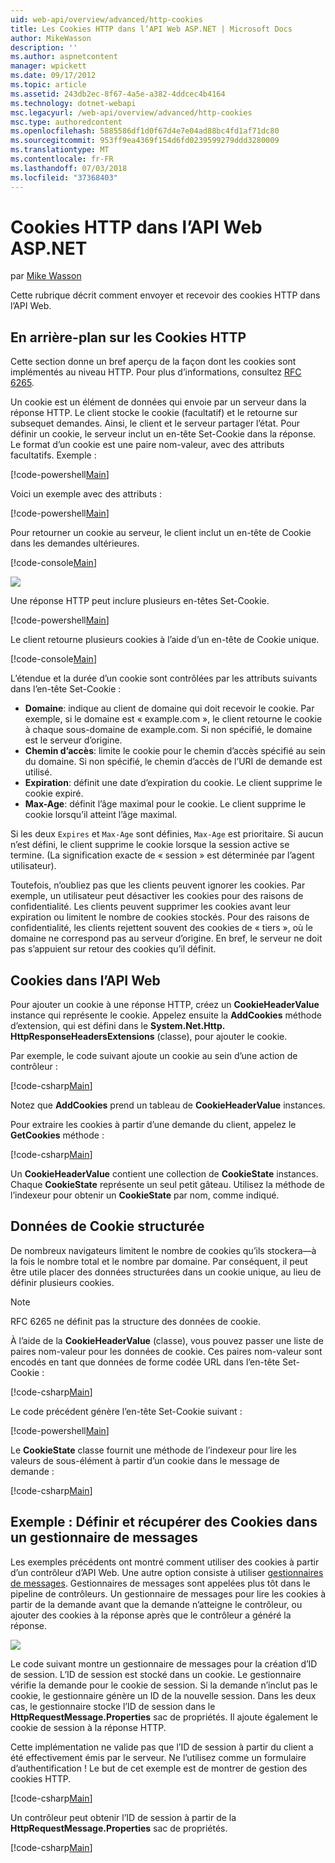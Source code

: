 ```yaml
---
uid: web-api/overview/advanced/http-cookies
title: Les Cookies HTTP dans l’API Web ASP.NET | Microsoft Docs
author: MikeWasson
description: ''
ms.author: aspnetcontent
manager: wpickett
ms.date: 09/17/2012
ms.topic: article
ms.assetid: 243db2ec-8f67-4a5e-a382-4ddcec4b4164
ms.technology: dotnet-webapi
msc.legacyurl: /web-api/overview/advanced/http-cookies
msc.type: authoredcontent
ms.openlocfilehash: 5885586df1d0f67d4e7e04ad88bc4fd1af71dc80
ms.sourcegitcommit: 953ff9ea4369f154d6fd0239599279ddd3280009
ms.translationtype: MT
ms.contentlocale: fr-FR
ms.lasthandoff: 07/03/2018
ms.locfileid: "37368403"
---
```

<a name="http-cookies-in-aspnet-web-api"></a>Cookies HTTP dans l’API Web ASP.NET
====================
par [Mike Wasson](https://github.com/MikeWasson)

Cette rubrique décrit comment envoyer et recevoir des cookies HTTP dans l’API Web.

## <a name="background-on-http-cookies"></a>En arrière-plan sur les Cookies HTTP

Cette section donne un bref aperçu de la façon dont les cookies sont implémentés au niveau HTTP. Pour plus d’informations, consultez [RFC 6265](http://tools.ietf.org/html/rfc6265).

Un cookie est un élément de données qui envoie par un serveur dans la réponse HTTP. Le client stocke le cookie (facultatif) et le retourne sur subsequet demandes. Ainsi, le client et le serveur partager l’état. Pour définir un cookie, le serveur inclut un en-tête Set-Cookie dans la réponse. Le format d’un cookie est une paire nom-valeur, avec des attributs facultatifs. Exemple :

[!code-powershell[Main](http-cookies/samples/sample1.ps1)]

Voici un exemple avec des attributs :

[!code-powershell[Main](http-cookies/samples/sample2.ps1)]

Pour retourner un cookie au serveur, le client inclut un en-tête de Cookie dans les demandes ultérieures.

[!code-console[Main](http-cookies/samples/sample3.cmd)]

![](http-cookies/_static/image1.png)

Une réponse HTTP peut inclure plusieurs en-têtes Set-Cookie.

[!code-powershell[Main](http-cookies/samples/sample4.ps1)]

Le client retourne plusieurs cookies à l’aide d’un en-tête de Cookie unique.

[!code-console[Main](http-cookies/samples/sample5.cmd)]

L’étendue et la durée d’un cookie sont contrôlées par les attributs suivants dans l’en-tête Set-Cookie :

- **Domaine**: indique au client de domaine qui doit recevoir le cookie. Par exemple, si le domaine est « example.com », le client retourne le cookie à chaque sous-domaine de example.com. Si non spécifié, le domaine est le serveur d’origine.
- **Chemin d’accès**: limite le cookie pour le chemin d’accès spécifié au sein du domaine. Si non spécifié, le chemin d’accès de l’URI de demande est utilisé.
- **Expiration**: définit une date d’expiration du cookie. Le client supprime le cookie expiré.
- **Max-Age**: définit l’âge maximal pour le cookie. Le client supprime le cookie lorsqu’il atteint l’âge maximal.

Si les deux `Expires` et `Max-Age` sont définies, `Max-Age` est prioritaire. Si aucun n’est défini, le client supprime le cookie lorsque la session active se termine. (La signification exacte de « session » est déterminée par l’agent utilisateur).

Toutefois, n’oubliez pas que les clients peuvent ignorer les cookies. Par exemple, un utilisateur peut désactiver les cookies pour des raisons de confidentialité. Les clients peuvent supprimer les cookies avant leur expiration ou limitent le nombre de cookies stockés. Pour des raisons de confidentialité, les clients rejettent souvent des cookies de « tiers », où le domaine ne correspond pas au serveur d’origine. En bref, le serveur ne doit pas s’appuient sur retour des cookies qu’il définit.

## <a name="cookies-in-web-api"></a>Cookies dans l’API Web

Pour ajouter un cookie à une réponse HTTP, créez un **CookieHeaderValue** instance qui représente le cookie. Appelez ensuite la **AddCookies** méthode d’extension, qui est défini dans le **System.Net.Http. HttpResponseHeadersExtensions** (classe), pour ajouter le cookie.

Par exemple, le code suivant ajoute un cookie au sein d’une action de contrôleur :

[!code-csharp[Main](http-cookies/samples/sample6.cs)]

Notez que **AddCookies** prend un tableau de **CookieHeaderValue** instances.

Pour extraire les cookies à partir d’une demande du client, appelez le **GetCookies** méthode :

[!code-csharp[Main](http-cookies/samples/sample7.cs)]

Un **CookieHeaderValue** contient une collection de **CookieState** instances. Chaque **CookieState** représente un seul petit gâteau. Utilisez la méthode de l’indexeur pour obtenir un **CookieState** par nom, comme indiqué.

## <a name="structured-cookie-data"></a>Données de Cookie structurée

De nombreux navigateurs limitent le nombre de cookies qu’ils stockera&#8212;à la fois le nombre total et le nombre par domaine. Par conséquent, il peut être utile placer des données structurées dans un cookie unique, au lieu de définir plusieurs cookies.

> [!NOTE]
> RFC 6265 ne définit pas la structure des données de cookie.


À l’aide de la **CookieHeaderValue** (classe), vous pouvez passer une liste de paires nom-valeur pour les données de cookie. Ces paires nom-valeur sont encodés en tant que données de forme codée URL dans l’en-tête Set-Cookie :

[!code-csharp[Main](http-cookies/samples/sample8.cs)]

Le code précédent génère l’en-tête Set-Cookie suivant :

[!code-powershell[Main](http-cookies/samples/sample9.ps1)]

Le **CookieState** classe fournit une méthode de l’indexeur pour lire les valeurs de sous-élément à partir d’un cookie dans le message de demande :

[!code-csharp[Main](http-cookies/samples/sample10.cs)]

## <a name="example-set-and-retrieve-cookies-in-a-message-handler"></a>Exemple : Définir et récupérer des Cookies dans un gestionnaire de messages

Les exemples précédents ont montré comment utiliser des cookies à partir d’un contrôleur d’API Web. Une autre option consiste à utiliser [gestionnaires de messages](http-message-handlers.md). Gestionnaires de messages sont appelées plus tôt dans le pipeline de contrôleurs. Un gestionnaire de messages pour lire les cookies à partir de la demande avant que la demande n’atteigne le contrôleur, ou ajouter des cookies à la réponse après que le contrôleur a généré la réponse.

![](http-cookies/_static/image2.png)

Le code suivant montre un gestionnaire de messages pour la création d’ID de session. L’ID de session est stocké dans un cookie. Le gestionnaire vérifie la demande pour le cookie de session. Si la demande n’inclut pas le cookie, le gestionnaire génère un ID de la nouvelle session. Dans les deux cas, le gestionnaire stocke l’ID de session dans le **HttpRequestMessage.Properties** sac de propriétés. Il ajoute également le cookie de session à la réponse HTTP.

Cette implémentation ne valide pas que l’ID de session à partir du client a été effectivement émis par le serveur. Ne l’utilisez comme un formulaire d’authentification ! Le but de cet exemple est de montrer de gestion des cookies HTTP.

[!code-csharp[Main](http-cookies/samples/sample11.cs)]

Un contrôleur peut obtenir l’ID de session à partir de la **HttpRequestMessage.Properties** sac de propriétés.

[!code-csharp[Main](http-cookies/samples/sample12.cs)]
